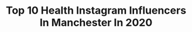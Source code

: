 ---
title: Top 10 Health Instagram Influencers In Manchester In 2020
description: >-
  Find top health Instagram influencers in Manchester in 2020. Most popular hashtags: #manchester #beauty #ootd #makeup.
platform: Instagram
profiles:
  - username: "hetaljpandit"
    fullname: >-
      Hetal Pandit ✈ travel & food
    location: "United Kingdom"
    followers: 7701
    engagement: 552
    commentsToLikes: 0.036510
    id: ck8tcan39yv4w0j783nl2o3w8
    verified: false
    hashtags: "#wander, #coast, #cascaisportugal, #wanderlust"
  - username: "fashion_panic"
    fullname: >-
      Lauren Çokgüler
    location: "United Kingdom"
    followers: 25627
    engagement: 183
    commentsToLikes: 0.098123
    id: ck5cgly8pp3sg0i11qp19fv6h
    verified: false
    hashtags: "#wfh, #style, #vintageblazer, #newmum"
  - username: "iconicfaceswilmslow"
    fullname: >-
      Iconic Faces Wilmslow
    location: "United Kingdom"
    followers: 6510
    engagement: 819
    commentsToLikes: 0.036220
    id: ck8wgghuhhbc50j78fkf8wsta
    verified: false
    hashtags: "#manchestermakeup, #firstimpression, #ladygaga, #glowingout"
  - username: "murphyruns"
    fullname: >-
      A N A S T A S I A ↟
    location: "United Kingdom"
    followers: 5120
    engagement: 1436
    commentsToLikes: 0.029082
    id: ck5zv9v3g3u0r0i14n6mnys8g
    verified: false
    hashtags: "#walking, #marathonrunning, #stayhome, #brooksrunhappyteam"
  - username: "boydoesbeauty"
    fullname: >-
      Andrew | Skincare Blogger
    location: "United Kingdom"
    followers: 7971
    engagement: 813
    commentsToLikes: 0.440480
    id: ck15pynii0abb0i19z79hmz2s
    verified: false
    hashtags: "#skincareflatlay, #lifestyle, #luxuryskincare, #vegan"
  - username: "sophiedanvers"
    fullname: >-
      Sophie Danvers
    location: "United Kingdom"
    followers: 85548
    engagement: 134
    commentsToLikes: 0.040202
    id: ck0vy68fh2fab0i19727arbb3
    verified: false
    hashtags: "#ootd, #healthyliving, #glam, #manchester"
  - username: "modestmira_"
    fullname: >-
      AMIRA 👓
    location: "United Kingdom"
    followers: 74003
    engagement: 203
    commentsToLikes: 0.024744
    id: ck0uea1ekkx330i192o3gauaz
    verified: false
    hashtags: "#happytime, #nudestyle, #stylediary, #blue"
  - username: "heatherrosemakeup"
    fullname: >-
      ∙∘⋄∘ » 𝗛𝚎𝚊𝚝𝚑𝚎𝚛 𝗥𝚘𝚜𝚎 « ∘⋄∘∙
    location: "United Kingdom"
    followers: 9228
    engagement: 456
    commentsToLikes: 0.049041
    id: ck0u8tcih8ay60i19cricrror
    verified: false
    hashtags: "#jeffreestarcosmetics, #health, #contour, #smokeyeye"
  - username: "laraibabe"
    fullname: >-
      Laraib Mehtab
    location: "United Kingdom"
    followers: 16111
    engagement: 494
    commentsToLikes: 0.097430
    id: ck8t75ghbfpe20j78okvjt5op
    verified: false
    hashtags: "#highestzipline, #travelblogger, #blogger, #microinfluencer"
  - username: "shamm_ismail"
    fullname: >-
      Storyteller 📖
    location: "United Kingdom"
    followers: 6850
    engagement: 1434
    commentsToLikes: 0.059897
    id: ck55mvfvo4ws90i115lngirxx
    verified: false
    hashtags: "#nike, #iropakistan, #gymenthusiast, #workout"
---